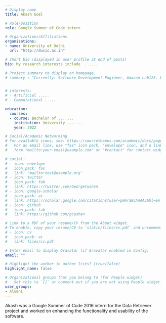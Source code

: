 ```yaml
---
# Display name
title: Akash Goel

# Role/position
role: Google Summer of Code intern

# Organizations/Affiliations
organizations:
- name: University of Delhi
  url: "http://ducic.ac.in"

# Short bio (displayed in user profile at end of posts)
bio: My research interests include  ......

# Project summary to display on homepage.
# summary : "Currently: Software Development Engineer, Amazon Lab126. Former Undergrad Software Developer ......."


# interests:
# - Artificial .....
# - Computational .....

education:
  courses:
  - course: Bachelor of .......
    institution: University .......
    year: 2022

# Social/Academic Networking
# For available icons, see: https://sourcethemes.com/academic/docs/page-builder/#icons
#   For an email link, use "fas" icon pack, "envelope" icon, and a link in the
#   form "mailto:your-email@example.com" or "#contact" for contact widget.

# social:
# - icon: envelope
#   icon_pack: fas
#   link: 'mailto:test@example.org'
# - icon: twitter
#   icon_pack: fab
#   link: https://twitter.com/GeorgeCushen
# - icon: google-scholar
#   icon_pack: ai
#   link: https://scholar.google.com/citations?user=pHmra8cAAAAJ&hl=en
# - icon: github
#   icon_pack: fab
#   link: https://github.com/gcushen

# Link to a PDF of your resume/CV from the About widget.
# To enable, copy your resume/CV to `static/files/cv.pdf` and uncomment the lines below.
# - icon: cv
#   icon_pack: ai
#   link: files/cv.pdf

# Enter email to display Gravatar (if Gravatar enabled in Config)
email: ""

# Highlight the author in author lists? (true/false)
highlight_name: false

# Organizational groups that you belong to (for People widget)
#   Set this to `[]` or comment out if you are not using People widget.
user_groups:
- Alumni
---
```


Akash was a Google Summer of Code 2016 intern for the Data Retriever project and worked on enhancing the functionality and usability of the software.
